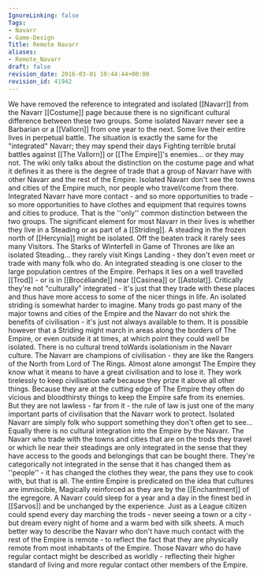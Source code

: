 ```yaml
---
IgnoreLinking: false
Tags:
- Navarr
- Game-Design
Title: Remote Navarr
aliases:
- Remote_Navarr
draft: false
revision_date: 2016-03-01 10:44:44+00:00
revision_id: 41942
---
```


We have removed the reference to integrated and isolated [[Navarr]] from the Navarr [[Costume]] page because there is no significant cultural difference between these two groups. Some isolated Navarr never see a Barbarian or a [[Vallorn]] from one year to the next. Some live their entire lives in perpetual battle. The situation is exactly the same for the "integrated" Navarr; they may spend their days Fighting terrible brutal battles against [[The Vallorn]] or [[The Empire]]'s enemies... or they may not.
The wiki only talks about the distinction on the costume page and what it defines it as there is the degree of trade that a group of Navarr have with other Navarr and the rest of the Empire. Isolated Navarr don't see the towns and cities of the Empire much, nor people who travel/come from there. Integrated Navarr have more contact - and so more opportunities to trade - so more opportunities to have clothes and equipment that requires towns and cities to produce. That is the ''only'' common distinction between the two groups.
The significant element for most Navarr in their lives is whether they live in a Steading or as part of a [[Striding]]. A steading in the frozen north of [[Hercynia]] might be isolated. Off the beaten track it rarely sees many Visitors. The Starks of Winterfell in Game of Thrones are like an isolated Steading... they rarely visit Kings Landing - they don't even meet or trade with many folk who do. An integrated steading is one closer to the large population centres of the Empire. Perhaps it lies on a well travelled [[Trod]] - or is in [[Brocéliande]] near [[Casinea]] or [[Astolat]]. Critically they're not "culturally" integrated - it's just that they trade with these places and thus have more access to some of the nicer things in life.
An isolated striding is somewhat harder to imagine. Many trods go past many of the major towns and cities of the Empire and the Navarr do not shirk the benefits of civilisation - it's just not always available to them. It is possible however that a Striding might march in areas along the borders of The Empire, or even outside it at times, at which point they could well be isolated.
There is no cultural trend toWards isolationism in the Navarr culture. The Navarr are champions of civilisation - they are like the Rangers of the North from Lord of The Rings.  Almost alone amongst The Empire they know what it means to have a great civilisation and to lose it. They work tirelessly to keep civilisation safe because they prize it above all other things. Because they are at the cutting edge of The Empire they often do vicious and bloodthirsty things to keep the Empire safe from its enemies. But they are not lawless - far from it - the rule of law is just one of the many important parts of civilisation that the Navarr work to protect. Isolated Navarr are simply folk who support something they don't often get to see...
Equally there is no cultural integration into the Empire by the Navarr. The Navarr who trade with the towns and cities that are on the trods they travel or which lie near their steadings are only integrated in the sense that they have access to the goods and belongings that can be bought there. They're categorically not integrated in the sense that it has changed them as ''people'' - it has changed the clothes they wear, the pans they use to cook with, but that is all. The entire Empire is predicated on the idea that cultures are immiscible, Magically reinforced as they are by the [[Enchantment]] of the egregore. A Navarr could sleep for a year and a day in the finest bed in [[Sarvos]] and be unchanged by the experience. Just as a League citizen could spend every day marching the trods - never seeing a town or a city - but dream every night of home and a warm bed with silk sheets.
A much better way to describe the Navarr who don't have much contact with the rest of the Empire is remote - to reflect the fact that they are physically remote from most inhabitants of the Empire. Those Navarr who do have regular contact might be described as worldly - reflecting their higher standard of living and more regular contact other members of the Empire.